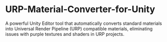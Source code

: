 # URP-Material-Converter-for-Unity
A powerful Unity Editor tool that automatically converts standard materials into Universal Render Pipeline (URP) compatible materials, eliminating issues with purple textures and shaders in URP projects.
